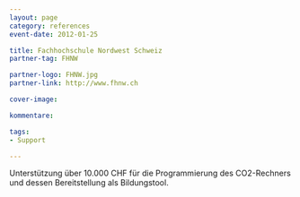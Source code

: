 ```yaml
---
layout: page
category: references
event-date: 2012-01-25

title: Fachhochschule Nordwest Schweiz
partner-tag: FHNW

partner-logo: FHNW.jpg
partner-link: http://www.fhnw.ch

cover-image: 

kommentare:

tags:
- Support

---
```


Unterstützung über 10.000 CHF für die Programmierung des CO2-Rechners und dessen Bereitstellung als Bildungstool.